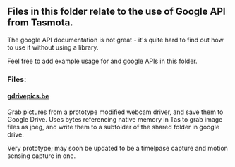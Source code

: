 ## Files in this folder relate to the use of Google API from Tasmota.

The google API documentation is not great - it's quite hard to find out how to use it without using a library.

Feel free to add example usage for and google APIs in this folder.

### Files:

#### [gdrivepics.be](./gdrivepics.be)

Grab pictures from a prototype modified webcam driver, and save them to Google Drive.  Uses bytes referencing native memory in Tas to grab image files as jpeg, and write them to a subfolder of the shared folder in google drive.

Very prototype; may soon be updated to be a timelpase capture and  motion sensing capture in one.
